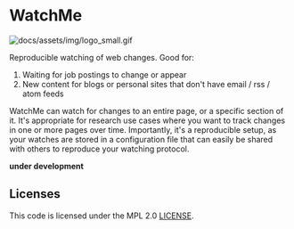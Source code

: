 # WatchMe

![docs/assets/img/logo_small.gif](docs/assets/img/logo_small.gif)

Reproducible watching of web changes. Good for:

 1. Waiting for job postings to change or appear
 2. New content for blogs or personal sites that don't have email / rss / atom feeds
 
WatchMe can watch for changes to an entire page, or a specific section of it.
It's appropriate for research use cases where you want to track changes in one
or more pages over time. Importantly, it's a reproducible setup, as your
watches are stored in a configuration file that can easily be shared with others
to reproduce your watching protocol.

**under development**

## Licenses

This code is licensed under the MPL 2.0 [LICENSE](LICENSE).
